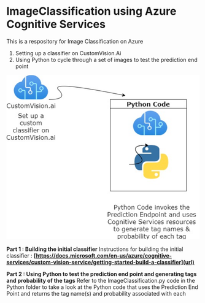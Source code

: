 # ImageClassification using Azure Cognitive Services

This is a respository for Image Classification on Azure
1. Setting up a classifier on CustomVision.Ai
2. Using Python to cycle through a set of images to test the prediction end point

![Image of Architecture Diagram](https://github.com/ujvalgandhi1/ImageClassificationAzure/blob/main/PythonCode/ImageClassification.jpg)

**Part 1 : Building the initial classifier**
Instructions for building the initial classifier : **[https://docs.microsoft.com/en-us/azure/cognitive-services/custom-vision-service/getting-started-build-a-classifier](url)**

**Part 2 : Using Python to test the prediction end point and generating tags and probability of the tags**
Refer to the ImageClassification.py code in the Python folder to take a look at the Python code that uses the Prediction End Point and returns the tag name(s) and probability associated with each

